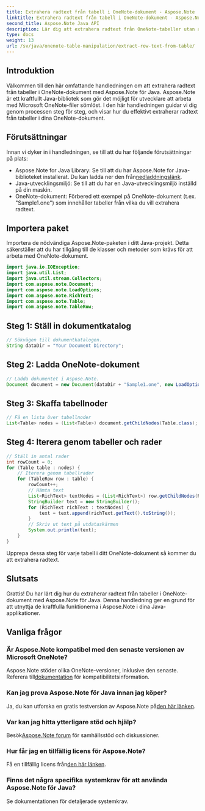 ```yaml
---
title: Extrahera radtext från tabell i OneNote-dokument - Aspose.Note
linktitle: Extrahera radtext från tabell i OneNote-dokument - Aspose.Note
second_title: Aspose.Note Java API
description: Lär dig att extrahera radtext från OneNote-tabeller utan ansträngning med Aspose.Note för Java. Följ vår steg-för-steg-guide för sömlös integration.
type: docs
weight: 13
url: /sv/java/onenote-table-manipulation/extract-row-text-from-table/
---
```

## Introduktion
Välkommen till den här omfattande handledningen om att extrahera radtext från tabeller i OneNote-dokument med Aspose.Note för Java. Aspose.Note är ett kraftfullt Java-bibliotek som gör det möjligt för utvecklare att arbeta med Microsoft OneNote-filer sömlöst. I den här handledningen guidar vi dig genom processen steg för steg, och visar hur du effektivt extraherar radtext från tabeller i dina OneNote-dokument.
## Förutsättningar
Innan vi dyker in i handledningen, se till att du har följande förutsättningar på plats:
-  Aspose.Note for Java Library: Se till att du har Aspose.Note for Java-biblioteket installerat. Du kan ladda ner den från[nedladdningslänk](https://releases.aspose.com/note/java/).
- Java-utvecklingsmiljö: Se till att du har en Java-utvecklingsmiljö inställd på din maskin.
- OneNote-dokument: Förbered ett exempel på OneNote-dokument (t.ex. "Sample1.one") som innehåller tabeller från vilka du vill extrahera radtext.
## Importera paket
Importera de nödvändiga Aspose.Note-paketen i ditt Java-projekt. Detta säkerställer att du har tillgång till de klasser och metoder som krävs för att arbeta med OneNote-dokument.
```java
import java.io.IOException;
import java.util.List;
import java.util.stream.Collectors;
import com.aspose.note.Document;
import com.aspose.note.LoadOptions;
import com.aspose.note.RichText;
import com.aspose.note.Table;
import com.aspose.note.TableRow;
```
## Steg 1: Ställ in dokumentkatalog
```java
// Sökvägen till dokumentkatalogen.
String dataDir = "Your Document Directory";
```
## Steg 2: Ladda OneNote-dokument
```java
// Ladda dokumentet i Aspose.Note.
Document document = new Document(dataDir + "Sample1.one", new LoadOptions());
```
## Steg 3: Skaffa tabellnoder
```java
// Få en lista över tabellnoder
List<Table> nodes = (List<Table>) document.getChildNodes(Table.class);
```
## Steg 4: Iterera genom tabeller och rader
```java
// Ställ in antal rader
int rowCount = 0;
for (Table table : nodes) {
    // Iterera genom tabellrader
    for (TableRow row : table) {
        rowCount++;
        // Hämta text
        List<RichText> textNodes = (List<RichText>) row.getChildNodes(RichText.class);
        StringBuilder text = new StringBuilder();
        for (RichText richText : textNodes) {
            text = text.append(richText.getText().toString());
        }
        // Skriv ut text på utdataskärmen
        System.out.println(text);
    }
}
```
Upprepa dessa steg för varje tabell i ditt OneNote-dokument så kommer du att extrahera radtext.
## Slutsats
Grattis! Du har lärt dig hur du extraherar radtext från tabeller i OneNote-dokument med Aspose.Note för Java. Denna handledning ger en grund för att utnyttja de kraftfulla funktionerna i Aspose.Note i dina Java-applikationer.
## Vanliga frågor
### Är Aspose.Note kompatibel med den senaste versionen av Microsoft OneNote?
 Aspose.Note stöder olika OneNote-versioner, inklusive den senaste. Referera till[dokumentation](https://reference.aspose.com/note/java/) för kompatibilitetsinformation.
### Kan jag prova Aspose.Note för Java innan jag köper?
Ja, du kan utforska en gratis testversion av Aspose.Note på[den här länken](https://releases.aspose.com/).
### Var kan jag hitta ytterligare stöd och hjälp?
 Besök[Aspose.Note forum](https://forum.aspose.com/c/note/28) för samhällsstöd och diskussioner.
### Hur får jag en tillfällig licens för Aspose.Note?
 Få en tillfällig licens från[den här länken](https://purchase.aspose.com/temporary-license/).
### Finns det några specifika systemkrav för att använda Aspose.Note för Java?
Se dokumentationen för detaljerade systemkrav.